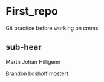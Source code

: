 # First_repo
Git practice before working on cmms


## sub-hear

Martn Johan Hilligenn

Brandon boshoff mostert